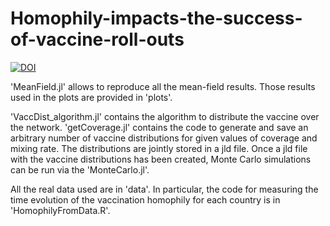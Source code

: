 # Homophily-impacts-the-success-of-vaccine-roll-outs

[![DOI](https://zenodo.org/badge/DOI/10.5281/zenodo.6108284.svg)](https://doi.org/10.5281/zenodo.6108284)

'MeanField.jl' allows to reproduce all the mean-field results. Those results used in the plots are provided in 'plots'.

'VaccDist_algorithm.jl' contains the algorithm to distribute the vaccine over the network. 'getCoverage.jl' contains the code to generate and save an arbitrary number of vaccine distributions for given values of coverage and mixing rate. The distributions are jointly stored in a jld file. Once a jld file with the vaccine distributions has been created, Monte Carlo simulations can be run via the 'MonteCarlo.jl'.

All the real data used are in 'data'. In particular, the code for measuring the time evolution of the vaccination homophily for each country is in 'HomophilyFromData.R'.
